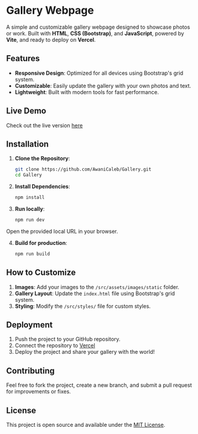 # Gallery Webpage

A simple and customizable gallery webpage designed to showcase photos or work. Built with **HTML**, **CSS (Bootstrap)**, and **JavaScript**, powered by **Vite**, and ready to deploy on **Vercel**.

## Features
- **Responsive Design**: Optimized for all devices using Bootstrap's grid system.
- **Customizable**: Easily update the gallery with your own photos and text.
- **Lightweight**: Built with modern tools for fast performance.

## Live Demo
Check out the live version [here](https://ac-gallery.vercel.app/)

## Installation

1. **Clone the Repository**:
   ```bash
   git clone https://github.com/AwaniCaleb/Gallery.git
   cd Gallery

2. **Install Dependencies**:
   ```bash
   npm install

3. **Run locally**:
   ```bash
   npm run dev

Open the provided local URL in your browser.

4. **Build for production**:
   ```bash
   npm run build

## How to Customize
1. **Images**: Add your images to the `/src/assets/images/static` folder.
2. **Gallery Layout**: Update the `index.html` file using Bootstrap's grid system.
3. **Styling**: Modify the `/src/styles/` file for custom styles.

## Deployment
1. Push the project to your GitHub repository.
2. Connect the repository to [Vercel](https://vercel.com/)
3. Deploy the project and share your gallery with the world!

## Contributing
Feel free to fork the project, create a new branch, and submit a pull request for improvements or fixes.

## License
This project is open source and available under the [MIT License](/LICENSE).
